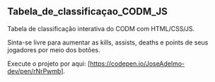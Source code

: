 ## Tabela_de_classificaçao_CODM_JS

Tabela de classificação interativa do CODM com HTML/CSS/JS.

Sinta-se livre para aumentar as kills, assists, deaths e points de seus jogadores por meio dos botões.

Execute o projeto por aqui: [https://codepen.io/JoseAdelmo-dev/pen/rNrPwmb].